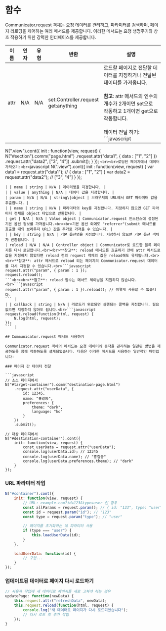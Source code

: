 # 함수

Communicator.request 객체는 요청 데이터를 관리하고, 파라미터를 검색하며, 페이지 리로딩을 제어하는 여러 메서드를 제공합니다. 이러한 메서드는 요청 생명주기와 상호 작용하기 위한 강력한 인터페이스를 제공합니다.

| 이름 | 인자 | 유형 | 반환 | 설명 |
|------|------|------|------|------|
| attr | N/A | N/A | set:Controller.request<br>get:anything | 로드할 페이지로 전달할 데이터를 지정하거나 전달된 데이터를 가져옵니다.<br><br>**참고**: attr 메서드의 인수의 개수가 2개이면 set으로 작동하고 1개이면 get으로 작동합니다.<br><br>데이터 전달 하기:<br>```javascript
N(".view").cont({
    init : function(view, request) {
        N("#section").comm("page.html")
            .request.attr("data1", { data : ["1", "2"] })
            .request.attr("data2", ["3", "4"])
                .submit();
    }
});
```<br><br>로딩된 페이지에서 데이터 가져오기:<br>```javascript
N(".view").cont({
    init : function(view, request) {
        var data1 = request.attr("data1"); // { data : ["1", "2"] }
        var data2 = request.attr("data2"); // ["3", "4"]
    }
});
``` |
| | name | string | N/A | 데이터명을 지정합니다. |
| | value | anything | N/A | 데이터 값을 지정합니다. |
| param | N/A | N/A | string\|object | 브라우저의 URL에서 GET 파라미터 값을 추출합니다. |
| | name | string | N/A | 파라미터의 key를 지정합니다. 지정하지 않으면 GET 파라미터 전체를 object 타입으로 반환합니다. |
| get | N/A | N/A | Value object | Communicator.request 인스턴스에 설정된 기본 옵션 정보를 가져옵니다.<br><br>기본 옵션 외에도 "referrer"(submit 메서드를 호출할 때의 브라우저 URL) 값을 추가로 가져올 수 있습니다. |
| | key | string | N/A | 기본 옵션명을 지정합니다. 지정하지 않으면 기본 옵션 객체가 반환됩니다. |
| reload | N/A | N/A | Controller object | Communicator로 로드한 블록 페이지를 다시 로딩합니다.<br><br>**참고**: reload 메서드를 호출하기 전에 attr 메서드로 값을 지정하지 않았다면 reload 전의 request 객체의 값은 reload해도 유지됩니다.<br><br>**참고**: attr 메서드로 reload 되는 페이지의 Communicator.request 데이터를 다시 지정할 수 있습니다.<br>```javascript
request.attr("param", { param : 1 });
request.reload();
```<br><br>**참고**: reload 함수는 메서드 체이닝을 지원하지 않습니다.<br>```javascript
request.attr("param", { param : 1 }).reload(); // 이렇게 사용할 수 없습니다.
``` |
| | callback | string | N/A | 리로드가 완료되면 실행되는 콜백을 지정합니다. 필요 없으면 지정하지 않아도 됩니다.<br>```javascript
request.reload(function(html, request) {
    N.log(html, request);
});
``` |

## Communicator.request 메서드 사용하기

Communicator.request 객체의 메서드는 요청 데이터와 동작을 관리하는 일관된 방법을 제공하도록 함께 작동하도록 설계되었습니다. 다음은 이러한 메서드를 사용하는 일반적인 패턴입니다:

### 페이지 간 데이터 전달

```javascript
// 소스 페이지에서
N("#target-container").comm("destination-page.html")
    .request.attr("userData", {
        id: 12345,
        name: "홍길동",
        preferences: {
            theme: "dark",
            language: "ko"
        }
    })
    .submit();

// 대상 페이지에서
N("#destination-container").cont({
    init: function(view, request) {
        const userData = request.attr("userData");
        console.log(userData.id); // 12345
        console.log(userData.name); // "홍길동"
        console.log(userData.preferences.theme); // "dark"
    }
});
```

### URL 파라미터 작업

```javascript
N("#container").cont({
    init: function(view, request) {
        // URL: example.com?id=123&type=user 인 경우
        const allParams = request.param(); // { id: "123", type: "user" }
        const id = request.param("id"); // "123"
        const type = request.param("type"); // "user"
        
        // 페이지를 초기화하는 데 파라미터 사용
        if (type === "user") {
            this.loadUserData(id);
        }
    },
    
    loadUserData: function(id) {
        // 구현...
    }
});
```

### 업데이트된 데이터로 페이지 다시 로드하기

```javascript
// 사용자 작업에 새 데이터로 페이지를 새로 고쳐야 하는 경우
updatePage: function(newData) {
    this.request.attr("refreshData", newData);
    this.request.reload(function(html, request) {
        console.log("새 데이터로 페이지가 다시 로드되었습니다");
        // 다시 로드 후 추가 작업
    });
}
```
